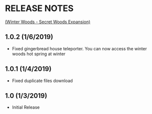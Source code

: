 # RELEASE NOTES 
[(Winter Woods - Secret Woods Expansion)](https://www.nexusmods.com/stardewvalley/mods/3211)

## 1.0.2 (1/6/2019)
- Fixed gingerbread house teleporter. You can now access the winter woods hot spring at winter

## 1.0.1 (1/4/2019)
- Fixed duplicate files download

## 1.0 (1/3/2019)
- Initial Release